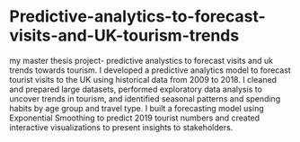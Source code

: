 # Predictive-analytics-to-forecast-visits-and-UK-tourism-trends
my master thesis project- predictive analystics to forecast visits and uk trends towards tourism.
I developed a predictive analytics model to forecast tourist visits to the UK using historical data from 2009 to 2018. I cleaned and prepared large datasets, performed exploratory data analysis to uncover trends in tourism, and identified seasonal patterns and spending habits by age group and travel type. I built a forecasting model using Exponential Smoothing to predict 2019 tourist numbers and created interactive visualizations to present insights to stakeholders.
